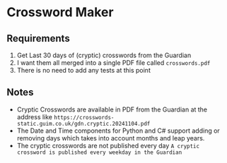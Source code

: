 # Crossword Maker

## Requirements

1. Get Last 30 days of (cryptic) crosswords from the Guardian
2. I want them all merged into a single PDF file called `crosswords.pdf`
3. There is no need to add any tests at this point

## Notes

* Cryptic Crosswords are available in PDF from the Guardian at the address like `https://crosswords-static.guim.co.uk/gdn.cryptic.20241104.pdf`
* The Date and Time components for Python and C# support adding or removing days which takes into account months and leap years.
* The cryptic crosswords are not published every day `A cryptic crossword is published every weekday in the Guardian`
  

